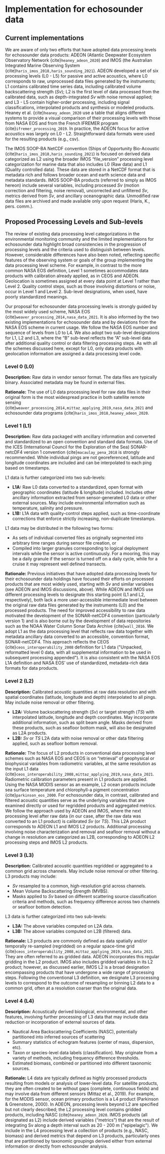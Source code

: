 # Implementation for echosounder data

## Current implementations

We are aware of only two efforts that have adopted data processing levels for echosounder data products: ADEON (Atlantic Deepwater Ecosystem Observatory Network {cite}`heaney_adeon_2020`) and IMOS (the Australian Integrated Marine Observing System {cite}`haris_imos_2018,haris_sounding_2021`). ADEON developed a set of six processing levels (L0 - L5) for passive and active acoustics, where L0 corresponds to raw, unprocessed data files generated by the instruments; L1 contains calibrated time series data, including calibrated volume backscattering strength (_Sv_); L2 is the first level of data processed from the calibrated data, such as depth-integrated _Sv_ with noise removal applied; and L3 - L5 contain higher-order processing, including signal classifications, interpolated products and synthesis or modeled products. Heaney et al. {cite}`heaney_adeon_2020` use a table that aligns different systems to provide a visual comparison of their processing levels with those from NASA EOS and from the French IFREMER program {cite}`ifremer_processing_2019`. In practice, the ADEON focus for active acoustics was largely on L0 - L2. Straightforward data formats were used for the resulting products (e.g., csv).

The IMOS SOOP-BA NetCDF convention (Ships of Opportunity Bio-Acoustic {cite}`haris_imos_2018,haris_sounding_2021`) is focused on derived data categorized as L2 using the broader IMOS “file_version” processing level categorization for marine data that also includes L0 (Raw data) and L1 (Quality controlled data). These data are stored in a NetCDF format that is metadata rich and follows broader ocean and earth science data and metadata standards. IMOS SOOP-BA products (referred to simply as IMOS hereon) include several variables, including processed _Sv_ (motion correction and filtering, noise removal), uncorrected and unfiltered _Sv_, metrics derived from _Sv_, and ancillary oceanographic data. Unmodified raw data files are archived and made available only upon request (Haris, K., pers. comm.).


## Proposed Processing Levels and Sub-levels

The review of existing data processing level categorizations in the environmental monitoring community and the limited implementations for echosounder data highlight broad consistencies in the progression of processing levels and the criteria used to distinguish between levels. However, considerable differences have also been noted, reflecting specific features of the observing system or goals of the group implementing the data processing level scheme. For example, in contrast to the more common NASA EOS definition, Level 1 sometimes accommodates data products with calibration already applied, as in CEOS and ADEON. Geolocation is sometimes assigned at every data point at Level 1 rather than Level 2. Quality control steps, such as those involving distortions or noise, occur in Level 1 and Level 2. Sub-level designations, when used, have poorly standardized meanings.

Our proposal for echosounder data processing levels is strongly guided by the most widely used scheme, NASA EOS {cite}`weaver_processing_2014,nasa_data_2021`. It is also informed by the two existing implementations for echosounder data and by deviations from the NASA EOS scheme in current usage. We follow the NASA EOS number and sequence of levels from L0 to L4. We also adopt two sub-level designations for L1, L2 and L3, where the “B” sub-level reflects the “A” sub-level data after additional quality control or data filtering processing steps. As with all the schemes discussed here, except for L0, only data products with geolocation information are assigned a data processing level code.


### Level 0 (L0)

**Description:** Raw data in vendor sensor format. The data files are typically binary. Associated metadata may be found in external files.

**Rationale:** The use of L0 data processing level for raw data files in their original form is the most widespread practice in both satellite remote sensing {cite}`weaver_processing_2014,mittaz_applying_2019,nasa_data_2021` and echosounder data programs {cite}`haris_imos_2018,heaney_adeon_2020`.


### Level 1 (L1)

**Description:** Raw data packaged with ancillary information and converted and standardized to an open convention and standard data formats. Use of the ICES (International Council for the Exploration of the Sea) SONAR-netcDF4 version 1 convention {cite}`macaulay_pena_2018` is strongly recommended. While individual pings are not georeferenced, latitude and longitude coordinates are included and can be interpolated to each ping based on timestamps.

L1 data is further categorized into two sub-levels:

- **L1A:** Raw L0 data converted to a standardized, open format with geographic coordinates (latitude & longitude) included. Includes other ancillary information extracted from sensor-generated L0 data or other external sources. May include environmental information such as temperature, salinity and pressure. 
- **L1B:** L1A data with quality-control steps applied, such as time-coordinate corrections that enforce strictly increasing, non-duplicate timestamps.

L1 data may be distributed in the following two forms:

- As sets of individual converted files as originally segmented into arbitrary time ranges during sensor file creation, or
- Compiled into larger granules corresponding to logical deployment intervals while the sensor is active continuously. For a mooring, this may be a daily granule if the sensor is turned off on a daily cycle, while for a cruise it may represent well defined transects.

**Rationale:** Previous initiatives that have adopted data processing levels for their echosounder data holdings have focused their efforts on processed products that are most widely used, starting with _Sv_ and similar variables (see ADEON and IMOS discussions, above). While ADEON and IMOS use different processing levels to designate this starting point (L1 and L2, respectively), both lack a more user-accessible intermediate level between the original raw data files generated by the instruments (L0) and the processed products. The need for improved accessibility to raw data motivated the development of the SONAR-netCDF4 convention (particularly version 1) and is also borne out by the development of data repositories such as the NOAA Water Column Sonar Data Archive {cite}`wall_2016`. We adopt L1 as the data processing level that reflects raw data together with metadata ancillary data converted to an accessible, convention format, SONAR-netCDF4. This approach reflects the CEOS {cite}`ceos_interoperability_2008` definition for L1 data ("Unpacked, reformatted level 0 data, with all supplemental information to be used in subsequent processing appended"). It is also consistent with the NASA EOS L1A definition and NASA EOS’ use of standardized, metadata-rich data formats for data products.


### Level 2 (L2)

**Description:** Calibrated acoustic quantities at raw data resolution and with spatial coordinates (latitude, longitude and depth) interpolated to all pings. May include noise removal or other filtering.

- **L2A:** Volume backscattering strength (_Sv_) or target strength (_TS_) with interpolated latitude, longitude and depth coordinates. May incorporate additional information, such as split beam angle. Masks derived from these products, such as seafloor bottom mask, will also be designated as L2A products.
- **L2B:** _Sv_ or _TS_ L2A data with noise removal or other data filtering applied, such as seafloor bottom removal.

**Rationale:** The focus of L2 products in conventional data processing level schemes such as NASA EOS and CEOS is on “retrieval” of geophysical or biophysical variables from radiometric variables, at the same resolution as the input L1 data {cite}`ceos_interoperability_2008,mittaz_applying_2019,nasa_data_2021`. Radiometric calibration parameters present in L1 products are applied. Using the NASA MODIS sensor as an example, L2 ocean products include sea surface temperature and chlorophyll-a pigment concentration {cite}`parkinson_eos_2000`. For echosounder data, in contrast, calibrated and filtered acoustic quantities serve as the underlying variables that are examined directly or used for regridded products and aggregated metrics. We follow the approach used by ADEON and IMOS, where the next processing level after raw data (in our case, after the raw data was converted to an L1 product) is calibrated _Sv_ (or _TS_). This L2A product corresponds to ADEON L1 and IMOS L2 products. Additional processing involving noise characterization and removal and seafloor removal without a change in resolution are categorized as L2B, corresponding to ADEON L2 processing steps and IMOS L2 products.


### Level 3 (L3)

**Description:** Calibrated acoustic quantities regridded or aggregated to a common grid across channels. May include noise removal or other filtering. L3 products may include:

- _Sv_ resampled to a common, high-resolution grid across channels.
- Mean Volume Backscattering Strength (MVBS).
- Masks applied to _Sv_ based on different scattering source classification criteria and methods, such as frequency difference across two channels or seafloor bottom detection.

L3 data is further categorized into two sub-levels:

- **L3A:** The above variables computed on L2A data.
- **L3B:** The above variables computed on L2B (filtered) data.

**Rationale:** L3 products are commonly defined as data spatially and/or temporally re-sampled (regridded) on a regular space-time grid {cite}`ceos_interoperability_2008,mittaz_applying_2019,nasa_data_2021`. They are often referred to as gridded data. ADEON incorporates this regular gridding in the L2 product. IMOS also includes gridded variables in its L2 product; however, as discussed earlier, IMOS L2 is a broad designation encompassing products that have undergone a wide range of processing steps. Following the conventional L3 definition, we designate L3 processing levels to correspond to the outcome of resampling or binning L2 data to a common grid, often at a resolution coarser than the original data.


### Level 4 (L4)

**Description:** Acoustically derived biological, environmental, and other features, involving further processing of L3 data that may include data reduction or incorporation of external sources of data.

- Nautical Area Backscattering Coefficients (NASC), potentially partitioned into inferred sources of scattering
- Summary statistics of echogram features (center of mass, dispersion, etc).
- Taxon or species-level data labels (classification). May originate from a variety of methods, including frequency difference thresholds.
- Estimated biomass, combined or partitioned into different taxonomic sources.

**Rationale:** L4 data are typically defined as highly processed products resulting from models or analysis of lower-level data. For satellite products, they are often created to be without gaps (complete, continuous fields) and may involve data from different sensors (Mittaz et al., 2019). For example, for the MODIS sensor, ocean primary production is a L4 product (Parkinson & Greenstone, 2000). In ADEON, processing levels beyond L2 are specified but not clearly described; the L2 processing level contains gridded products, including NASC {cite}`heaney_adeon_2020`. IMOS products (all designated as L2) include derived variables (“metrics”) that are the result of integrating Sv along a depth interval such as 20 - 200 m ("epipelagic"). We include in the L4 processing level a collection of products (e.g., NASC, biomass) and derived metrics that depend on L3 products, particularly ones that are partitioned by taxonomic groupings derived either from external information or directly from echosounder analysis.
